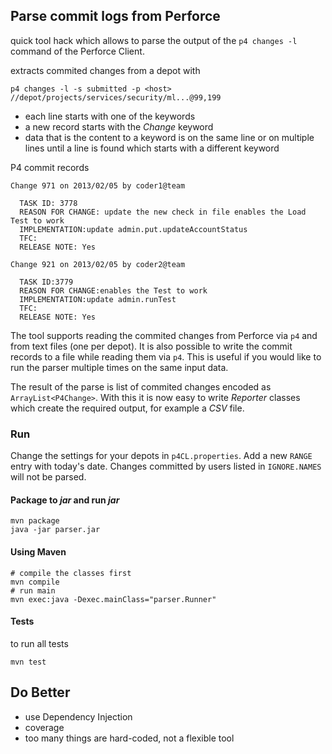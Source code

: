 ## Parse commit logs from Perforce

quick tool hack which allows to parse the output of the `p4 changes -l` command of the  Perforce Client.

extracts commited changes from a depot with
```
p4 changes -l -s submitted -p <host> //depot/projects/services/security/ml...@99,199
```

* each line starts with one of the keywords
* a new record starts with the _Change_ keyword
* data that is the content to a keyword is on the same line or on multiple lines until a line is found which starts with a different keyword

P4 commit records
```
Change 971 on 2013/02/05 by coder1@team

  TASK ID: 3778
  REASON FOR CHANGE: update the new check in file enables the Load Test to work
  IMPLEMENTATION:update admin.put.updateAccountStatus
  TFC:
  RELEASE NOTE: Yes

Change 921 on 2013/02/05 by coder2@team

  TASK ID:3779
  REASON FOR CHANGE:enables the Test to work
  IMPLEMENTATION:update admin.runTest
  TFC:
  RELEASE NOTE: Yes
```

The tool supports reading the commited changes from Perforce via `p4` and from text files (one per depot).
It is also possible to write the commit records to a file while reading them via `p4`.
This is useful if you would like to run the parser multiple times on the same input data.

The result of the parse is list of commited changes encoded as `ArrayList<P4Change>`.
With this it is now easy to write *Reporter* classes which create the required output, for example a *CSV* file.

### Run
Change the settings for your depots in `p4CL.properties`.
Add a new `RANGE` entry with today's date.
Changes committed by users listed in `IGNORE.NAMES` will not be parsed.

#### Package to *jar* and run *jar*
```
mvn package
java -jar parser.jar
```

#### Using Maven
```
# compile the classes first
mvn compile
# run main
mvn exec:java -Dexec.mainClass="parser.Runner"
```

#### Tests
to run all tests
```
mvn test
```

## Do Better

* use Dependency Injection
* coverage
* too many things are hard-coded, not a flexible tool
